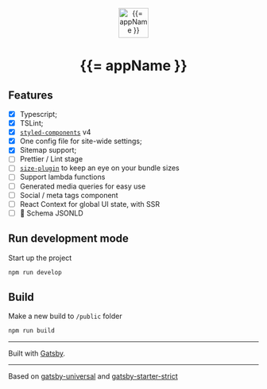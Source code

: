 <p align="center">
  <a href="https://significa.pt">
    <img alt="{{= appName }}" src="https://avatars2.githubusercontent.com/u/21216358?s=200&v=4" width="60" />
  </a>
</p>
<h1 align="center">
{{= appName }}
</h1>

## Features

- [x] Typescript;
- [x] TSLint;
- [x] [`styled-components`](https://www.styled-components.com/) v4
- [x] One config file for site-wide settings;
- [x] Sitemap support;
- [ ] Prettier / Lint stage
- [ ] [`size-plugin`](https://github.com/GoogleChromeLabs/size-plugin) to keep an eye on your bundle sizes
- [ ] Support lambda functions
- [ ] Generated media queries for easy use
- [ ] Social / meta tags component
- [ ] React Context for global UI state, with SSR
- [ ] 🐙 Schema JSONLD

## Run development mode

Start up the project

```sh
npm run develop
```

## Build

Make a new build to `/public` folder

```sh
npm run build
```

---

Built with [Gatsby](https://www.gatsbyjs.org/).

---

Based on [gatsby-universal](https://github.com/fabe/gatsby-universal) and [gatsby-starter-strict](https://github.com/kripod/gatsby-starter-strict)
